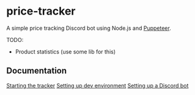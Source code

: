 # price-tracker

A simple price tracking Discord bot using Node.js and
[Puppeteer](https://pptr.dev/).

TODO:

- Product statistics (use some lib for this)

## Documentation

[Starting the tracker](./docs/production.md)
[Setting up dev environment](./docs/development.md)
[Setting up a Discord bot](./docs/discord_bot.md)
